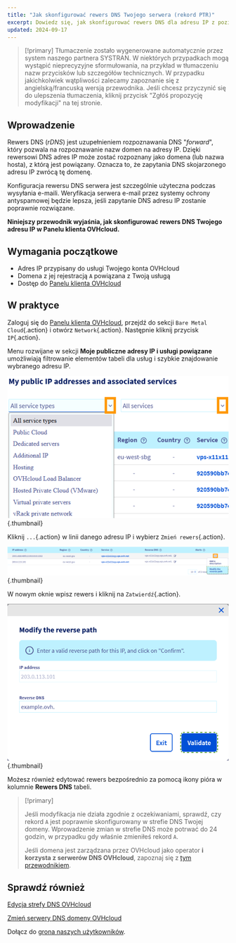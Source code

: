 ```yaml
---
title: "Jak skonfigurować rewers DNS Twojego serwera (rekord PTR)"
excerpt: Dowiedz się, jak skonfigurować rewers DNS dla adresu IP z poziomu Panelu klienta OVHcloud
updated: 2024-09-17
---
```


> [!primary]
> Tłumaczenie zostało wygenerowane automatycznie przez system naszego partnera SYSTRAN. W niektórych przypadkach mogą wystąpić nieprecyzyjne sformułowania, na przykład w tłumaczeniu nazw przycisków lub szczegółów technicznych. W przypadku jakichkolwiek wątpliwości zalecamy zapoznanie się z angielską/francuską wersją przewodnika. Jeśli chcesz przyczynić się do ulepszenia tłumaczenia, kliknij przycisk "Zgłóś propozycję modyfikacji" na tej stronie.
> 

## Wprowadzenie

Rewers DNS (*rDNS*) jest uzupełnieniem rozpoznawania DNS "*forward*", który pozwala na rozpoznawanie nazw domen na adresy IP. Dzięki rewersowi DNS adres IP może zostać rozpoznany jako domena (lub nazwa hosta), z którą jest powiązany. Oznacza to, że zapytania DNS skojarzonego adresu IP zwrócą tę domenę.

Konfiguracja rewersu DNS serwera jest szczególnie użyteczna podczas wysyłania e-maili. Weryfikacja serwera e-mail przez systemy ochrony antyspamowej będzie lepsza, jeśli zapytanie DNS adresu IP zostanie poprawnie rozwiązane.

**Niniejszy przewodnik wyjaśnia, jak skonfigurować rewers DNS Twojego adresu IP w Panelu klienta OVHcloud.**

## Wymagania początkowe

- Adres IP przypisany do usługi Twojego konta OVHcloud
- Domena z jej rejestracją `A` powiązana z Twoją usługą
- Dostęp do [Panelu klienta OVHcloud](/links/manager)

## W praktyce

Zaloguj się do [Panelu klienta OVHcloud](/links/manager), przejdź do sekcji `Bare Metal Cloud`{.action} i otwórz `Network`{.action}. Następnie kliknij przycisk `IP`{.action}.

Menu rozwijane w sekcji **Moje publiczne adresy IP i usługi powiązane** umożliwiają filtrowanie elementów tabeli dla usług i szybkie znajdowanie wybranego adresu IP.

![Reverse DNS](/pages/assets/screens/control_panel/product-selection/bare-metal-cloud/network/filterip.png){.thumbnail}

Kliknij `...`{.action} w linii danego adresu IP i wybierz `Zmień rewers`{.action}.

![Reverse DNS](/pages/assets/screens/control_panel/product-selection/bare-metal-cloud/network/modifyreverse.png){.thumbnail}

W nowym oknie wpisz rewers i kliknij na `Zatwierdź`{.action}.

![Reverse DNS](/pages/assets/screens/control_panel/product-selection/bare-metal-cloud/network/enterreverse.png){.thumbnail}

Możesz również edytować rewers bezpośrednio za pomocą ikony pióra w kolumnie **Rewers DNS** tabeli.

> [!primary]
>
> Jeśli modyfikacja nie działa zgodnie z oczekiwaniami, sprawdź, czy rekord `A` jest poprawnie skonfigurowany w strefie DNS Twojej domeny. Wprowadzenie zmian w strefie DNS może potrwać do 24 godzin, w przypadku gdy właśnie zmieniłeś rekord `A`.
>
> Jeśli domena jest zarządzana przez OVHcloud jako operator **i korzysta z serwerów DNS OVHcloud**, zapoznaj się z [tym przewodnikiem](/pages/web_cloud/domains/dns_zone_edit).
>

## Sprawdź również

[Edycja strefy DNS OVHcloud](/pages/web_cloud/domains/dns_zone_edit)

[Zmień serwery DNS domeny OVHcloud](/pages/web_cloud/domains/dns_server_edit)

Dołącz do [grona naszych użytkowników](/links/community).